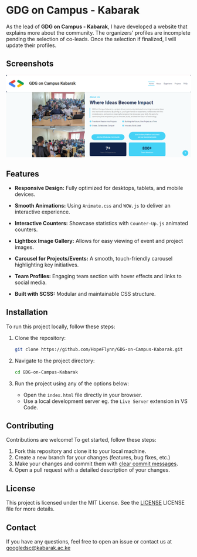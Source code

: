 # GDG on Campus - Kabarak

As the lead of **GDG on Campus - Kabarak**, I have developed a website that explains more about the community. The organizers' profiles are incomplete pending the selection of co-leads. Once the selection if finalized, I will update their profiles.

## Screenshots 

![About Us](https://github.com/HopeFlynn/GDG-on-Campus-Kabarak/blob/main/About%20us.png)

## Features

- **Responsive Design:** Fully optimized for desktops, tablets, and mobile devices.

- **Smooth Animations:** Using `Animate.css` and `WOW.js` to deliver an interactive experience.

- **Interactive Counters:** Showcase statistics with `Counter-Up.js` animated counters.

- **Lightbox Image Gallery:** Allows for easy viewing of event and project images.

- **Carousel for Projects/Events:** A smooth, touch-friendly carousel highlighting key initiatives.

- **Team Profiles:** Engaging team section with hover effects and links to social media.

- **Built with SCSS:** Modular and maintainable CSS structure.

## Installation

To run this project locally, follow these steps:

1. Clone the repository:

   ```bash
   git clone https://github.com/HopeFlynn/GDG-on-Campus-Kabarak.git
   ```

2. Navigate to the project directory:

   ```bash
   cd GDG-on-Campus-Kabarak
   ```

3. Run the project using any of the options below: 
   - Open the `index.html` file directly in your browser.
   - Use a local development server eg. the `Live Server` extension in VS Code.

## Contributing

Contributions are welcome! To get started, follow these steps:

1. Fork this repository and clone it to your local machine.
2. Create a new branch for your changes (features, bug fixes, etc.)
3. Make your changes and commit them with [clear commit messages](https://www.freecodecamp.org/news/how-to-write-better-git-commit-messages/).
4. Open a pull request with a detailed description of your changes.

## License

This project is licensed under the MIT License. See the [LICENSE](https://github.com/HopeFlynn/GDG-on-Campus-Kabarak/blob/main/LICENSE)
LICENSE file for more details.

## Contact

If you have any questions, feel free to open an issue or contact us at googledsc@kabarak.ac.ke
